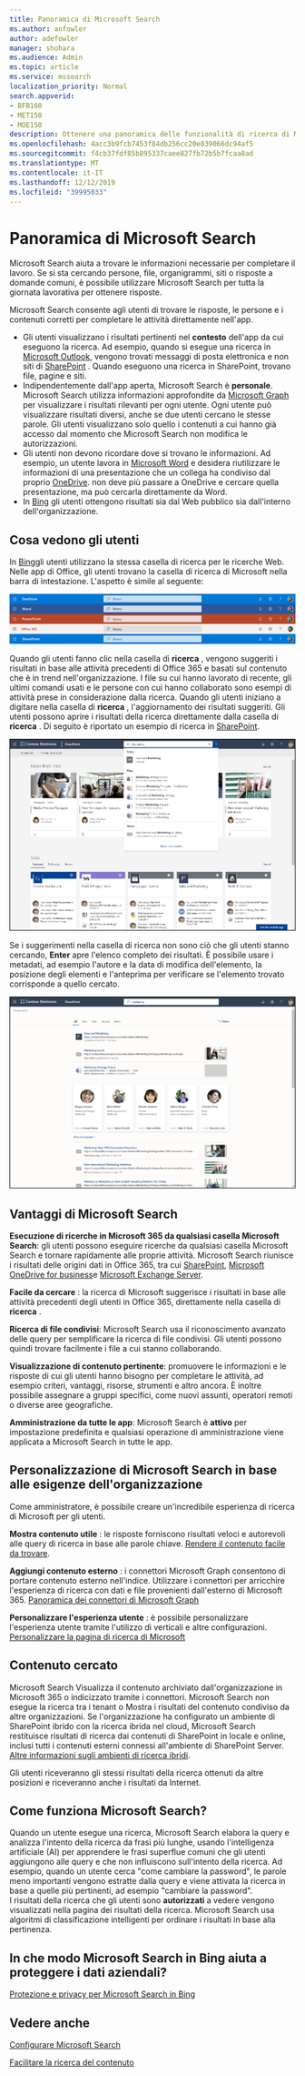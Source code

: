 ```yaml
---
title: Panoramica di Microsoft Search
ms.author: anfowler
author: adefowler
manager: shohara
ms.audience: Admin
ms.topic: article
ms.service: mssearch
localization_priority: Normal
search.appverid:
- BFB160
- MET150
- MOE150
description: Ottenere una panoramica delle funzionalità di ricerca di Microsoft, dei vantaggi e delle app che supportano Microsoft Search.
ms.openlocfilehash: 4acc3b9fcb7453f84db256cc20e839066dc94af5
ms.sourcegitcommit: f4cb37fdf85b895337caee827fb72b5b7fcaa8ad
ms.translationtype: MT
ms.contentlocale: it-IT
ms.lasthandoff: 12/12/2019
ms.locfileid: "39995033"
---
```

# <a name="overview-of-microsoft-search"></a>Panoramica di Microsoft Search

Microsoft Search aiuta a trovare le informazioni necessarie per completare il lavoro. Se si sta cercando persone, file, organigrammi, siti o risposte a domande comuni, è possibile utilizzare Microsoft Search per tutta la giornata lavorativa per ottenere risposte.

Microsoft Search consente agli utenti di trovare le risposte, le persone e i contenuti corretti per completare le attività direttamente nell'app.

- Gli utenti visualizzano i risultati pertinenti nel **contesto** dell'app da cui eseguono la ricerca. Ad esempio, quando si esegue una ricerca in [Microsoft Outlook](https://www.microsoft.com/outlook), vengono trovati messaggi di posta elettronica e non siti di [SharePoint](http://sharepoint.com/) . Quando eseguono una ricerca in SharePoint, trovano file, pagine e siti.
- Indipendentemente dall'app aperta, Microsoft Search è **personale**. Microsoft Search utilizza informazioni approfondite da [Microsoft Graph](https://developer.microsoft.com/graph/) per visualizzare i risultati rilevanti per ogni utente. Ogni utente può visualizzare risultati diversi, anche se due utenti cercano le stesse parole. Gli utenti visualizzano solo quello i contenuti a cui hanno già accesso dal momento che Microsoft Search non modifica le autorizzazioni.
- Gli utenti non devono ricordare dove si trovano le informazioni. Ad esempio, un utente lavora in [Microsoft Word](https://products.office.com/word) e desidera riutilizzare le informazioni di una presentazione che un collega ha condiviso dal proprio [OneDrive](https://onedrive.live.com/about/). non deve più passare a OneDrive e cercare quella presentazione, ma può cercarla direttamente da Word.
- In [Bing](https://bing.com) gli utenti ottengono risultati sia dal Web pubblico sia dall'interno dell'organizzazione.

## <a name="what-users-see"></a>Cosa vedono gli utenti

In [Bing](https://bing.com)gli utenti utilizzano la stessa casella di ricerca per le ricerche Web. Nelle app di Office, gli utenti trovano la casella di ricerca di Microsoft nella barra di intestazione. L'aspetto è simile al seguente:

![Screenshot di finestre dell'app con la casella di Microsoft Search nella barra di intestazione](media/Headings_520.png)

Quando gli utenti fanno clic nella casella di **ricerca** , vengono suggeriti i risultati in base alle attività precedenti di Office 365 e basati sul contenuto che è in trend nell'organizzazione. I file su cui hanno lavorato di recente, gli ultimi comandi usati e le persone con cui hanno collaborato sono esempi di attività prese in considerazione dalla ricerca. Quando gli utenti iniziano a digitare nella casella di **ricerca** , l'aggiornamento dei risultati suggeriti. Gli utenti possono aprire i risultati della ricerca direttamente dalla casella di **ricerca** . Di seguito è riportato un esempio di ricerca in [SharePoint](http://sharepoint.com/).

![Screenshot della casella Microsoft Search con una query e i risultati suggeriti](media/SERP_text_520.png)

Se i suggerimenti nella casella di ricerca non sono ciò che gli utenti stanno cercando, **Enter** apre l'elenco completo dei risultati. È possibile usare i metadati, ad esempio l'autore e la data di modifica dell'elemento, la posizione degli elementi e l'anteprima per verificare se l'elemento trovato corrisponde a quello cercato.

![Screenshot della pagina dei risultati di Microsoft Search](media/search_box.png)

## <a name="benefits-of-microsoft-search"></a>Vantaggi di Microsoft Search

**Esecuzione di ricerche in Microsoft 365 da qualsiasi casella Microsoft Search**: gli utenti possono eseguire ricerche da qualsiasi casella Microsoft Search e tornare rapidamente alle proprie attività. Microsoft Search riunisce i risultati delle origini dati in Office 365, tra cui [SharePoint](http://sharepoint.com/), [Microsoft OneDrive for business](https://onedrive.live.com/about/business/)e [Microsoft Exchange Server](https://products.office.com/exchange/microsoft-exchange-server).

**Facile da cercare** : la ricerca di Microsoft suggerisce i risultati in base alle attività precedenti degli utenti in Office 365, direttamente nella casella di **ricerca** .

**Ricerca di file condivisi**: Microsoft Search usa il riconoscimento avanzato delle query per semplificare la ricerca di file condivisi. Gli utenti possono quindi trovare facilmente i file a cui stanno collaborando.

**Visualizzazione di contenuto pertinente**: promuovere le informazioni e le risposte di cui gli utenti hanno bisogno per completare le attività, ad esempio criteri, vantaggi, risorse, strumenti e altro ancora. È inoltre possibile assegnare a gruppi specifici, come nuovi assunti, operatori remoti o diverse aree geografiche.

**Amministrazione da tutte le app**: Microsoft Search è **attivo** per impostazione predefinita e qualsiasi operazione di amministrazione viene applicata a Microsoft Search in tutte le app.

## <a name="tailoring-microsoft-search-to-your-organization"></a>Personalizzazione di Microsoft Search in base alle esigenze dell'organizzazione

Come amministratore, è possibile creare un'incredibile esperienza di ricerca di Microsoft per gli utenti. 

**Mostra contenuto utile** : le risposte forniscono risultati veloci e autorevoli alle query di ricerca in base alle parole chiave. [Rendere il contenuto facile da trovare](make-content-easy-to-find.md).

**Aggiungi contenuto esterno** : i connettori Microsoft Graph consentono di portare contenuto esterno nell'indice. Utilizzare i connettori per arricchire l'esperienza di ricerca con dati e file provenienti dall'esterno di Microsoft 365. [Panoramica dei connettori di Microsoft Graph](connectors-overview.md)

**Personalizzare l'esperienza utente** : è possibile personalizzare l'esperienza utente tramite l'utilizzo di verticali e altre configurazioni. [Personalizzare la pagina di ricerca di Microsoft](customize-search-page.md)

## <a name="what-content-is-searched"></a>Contenuto cercato

Microsoft Search Visualizza il contenuto archiviato dall'organizzazione in Microsoft 365 o indicizzato tramite i connettori. Microsoft Search non esegue la ricerca tra i tenant o Mostra i risultati del contenuto condiviso da altre organizzazioni. Se l'organizzazione ha configurato un ambiente di SharePoint ibrido con la ricerca ibrida nel cloud, Microsoft Search restituisce risultati di ricerca dai contenuti di SharePoint in locale e online, inclusi tutti i contenuti esterni connessi all'ambiente di SharePoint Server. [Altre informazioni sugli ambienti di ricerca ibridi](https://docs.microsoft.com/sharepoint/hybrid/learn-about-cloud-hybrid-search-for-sharepoint).

Gli utenti riceveranno gli stessi risultati della ricerca ottenuti da altre posizioni e riceveranno anche i risultati da Internet.

## <a name="how-does-microsoft-search-work"></a>Come funziona Microsoft Search?

Quando un utente esegue una ricerca, Microsoft Search elabora la query e analizza l'intento della ricerca da frasi più lunghe, usando l'intelligenza artificiale (AI) per apprendere le frasi superflue comuni che gli utenti aggiungono alle query e che non influiscono sull'intento della ricerca. Ad esempio, quando un utente cerca "come cambiare la password", le parole meno importanti vengono estratte dalla query e viene attivata la ricerca in base a quelle più pertinenti, ad esempio "cambiare la password".  
I risultati della ricerca che gli utenti sono **autorizzati** a vedere vengono visualizzati nella pagina dei risultati della ricerca. Microsoft Search usa algoritmi di classificazione intelligenti per ordinare i risultati in base alla pertinenza.

## <a name="how-does-microsoft-search-in-bing-help-protect-my-company-data"></a>In che modo Microsoft Search in Bing aiuta a proteggere i dati aziendali?

[Protezione e privacy per Microsoft Search in Bing](security-for-search.md)

## <a name="see-also"></a>Vedere anche

[Configurare Microsoft Search](setup-microsoft-search.md)

[Facilitare la ricerca del contenuto](make-content-easy-to-find.md)
